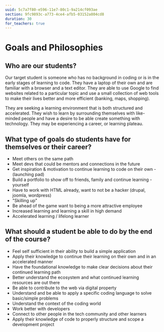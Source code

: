 ```yaml
---
uuid: 5c7a7f80-e596-11e7-80c1-9a214cf093ae
section: 9fc9893c-a773-4ce4-afb5-03152a804cd8
duration: 30
for_teachers: true
---
```


# Goals and Philosophies

## Who are our students?

Our target student is someone who has no background in coding or is in the early stages of learning to code. They have a laptop of their own and are familiar with a browser and a text editor.  They are able to use Google to find websites related to a particular topic and use a small collection of web tools to make their lives better and more efficient (banking, maps, shopping).

They are seeking a learning environment that is both structured and accelerated. They wish to learn by surrounding themselves with like-minded people and have a desire to be able create something with technology. They may be experiencing a career, or learning plateau. 

## What type of goals do students have for themselves or their career?
  - Meet others on the same path
  - Meet devs that could be mentors and connections in the future
  - Get inspiration & motivation to continue learning to code on their own  - (launching pad)
  - Build a portfolio to show off to friends, family and continue learning  - yourself
  - Have to work with HTML already, want to not be a hacker (drupal, joomla, wordpress)
  - "Skilling up"
  - Be ahead of the game want to being a more attractive employee
  - Increased learning and learning a skill in high demand
  - Accelerated learning / lifelong learner

## What should a student be able to do by the end of the course?
  - Feel self sufficient in their ability to build a simple application 
  - Apply their knowledge to continue their learning on their own and in an accelerated manner
  - Have the foundational knowledge to make clear decisions about their continued learning path
  - Better understand the ecosystem and what continued learning resources are out there
  - Be able to contribute to the web via digital property 
  - Understand and be able to apply a specific coding language to solve basic/simple problems 
  - Understand the context of the coding world
  - Work better with developers
  - Connect to other people in the tech community and other learners
  - Apply their knowledge of code to properly structure and scope a development project
